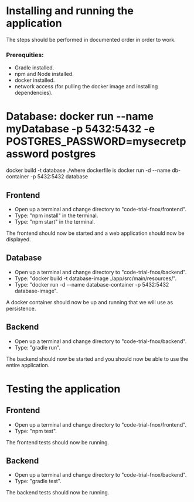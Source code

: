 # Installing and running the application

The steps should be performed in documented order in order to work.

### Prerequities:
  - Gradle installed.
  - npm and Node installed.
  - docker installed.
  - network access (for pulling the docker image and installing dependencies).

# Database: docker run --name myDatabase -p 5432:5432 -e POSTGRES_PASSWORD=mysecretpassword postgres

docker build -t database ./where dockerfile is
docker run -d --name db-container -p 5432:5432 database

## Frontend

- Open up a terminal and change directory to "code-trial-fnox/frontend".
- Type: "npm install" in the terminal.
- Type: "npm start" in the terminal.

The frontend should now be started and a web application should now be displayed. 

## Database

- Open up a terminal and change directory to "code-trial-fnox/backend".
- Type: "docker build -t database-image ./app/src/main/resources/".
- Type: "docker run -d --name database-container -p 5432:5432 database-image".

A docker container should now be up and running that we will use as persistence.

## Backend

- Open up a terminal and change directory to "code-trial-fnox/backend".
- Type: "gradle run".

The backend should now be started and you should now be able to use the entire application.

# Testing the application

## Frontend

- Open up a terminal and change directory to "code-trial-fnox/frontend".
- Type: "npm test".

The frontend tests should now be running.

## Backend

- Open up a terminal and change directory to "code-trial-fnox/backend".
- Type: "gradle test".

The backend tests should now be running.